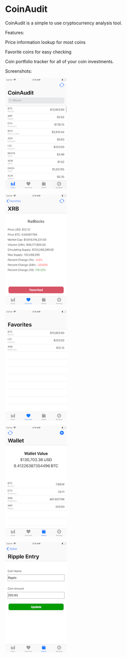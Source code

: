 # CoinAudit
CoinAudit is a simple to use cryptocurrency analysis tool. 

Features:

Price information lookup for most coins

Favorite coins for easy checking

Coin portfolio tracker for all of your coin investments.

Screenshots:

![](1.png)

![](2.png)

![](3.png)

![](4.png)

![](5.png)

